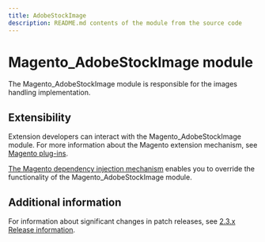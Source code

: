 ```yaml
---
title: AdobeStockImage
description: README.md contents of the module from the source code
---
```


# Magento_AdobeStockImage module

The Magento_AdobeStockImage module is responsible for the images handling implementation.

## Extensibility

Extension developers can interact with the Magento_AdobeStockImage module. For more information about the Magento extension mechanism, see [Magento plug-ins](https://developer.adobe.com/commerce/php/development/components/plugins/).

[The Magento dependency injection mechanism](https://developer.adobe.com/commerce/php/development/components/dependency-injection/) enables you to override the functionality of the Magento_AdobeStockImage module.

## Additional information

For information about significant changes in patch releases, see [2.3.x Release information](https://devdocs.magento.com/guides/v2.3/release-notes/bk-release-notes.html).
